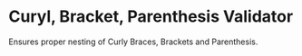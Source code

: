 # Curyl, Bracket, Parenthesis Validator
Ensures proper nesting of Curly Braces, Brackets and Parenthesis.